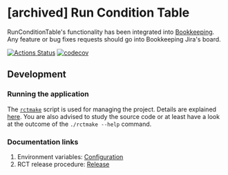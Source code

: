 # [archived] Run Condition Table

RunConditionTable's functionality has been integrated into [Bookkeeping](https://github.com/AliceO2Group/Bookkeeping). Any feature or bug fixes requests should go into Bookkeeping Jira's board.

[![Actions Status](https://github.com/AliceO2Group/RunConditionTable/workflows/Tests/badge.svg)](https://github.com/AliceO2Group/RunConditionTable/actions)
[![codecov](https://codecov.io/gh/AliceO2Group/RunConditionTable/branch/master/graph/badge.svg)](https://codecov.io/gh/AliceO2Group/RunConditionTable)

## Development
### Running the application
The [`rctmake`](./rctmake) script is used for managing the project. Details are explained [here](./docs/GETTING-STARTED.md). You are also advised to study the source code or at least have a look at the outcome of the `./rctmake --help` command.

### Documentation links
1. Environment variables: [Configuration](./docs/CONFIGURATION.md)
2. RCT release procedure: [Release](./docs/RELEASE.md)
